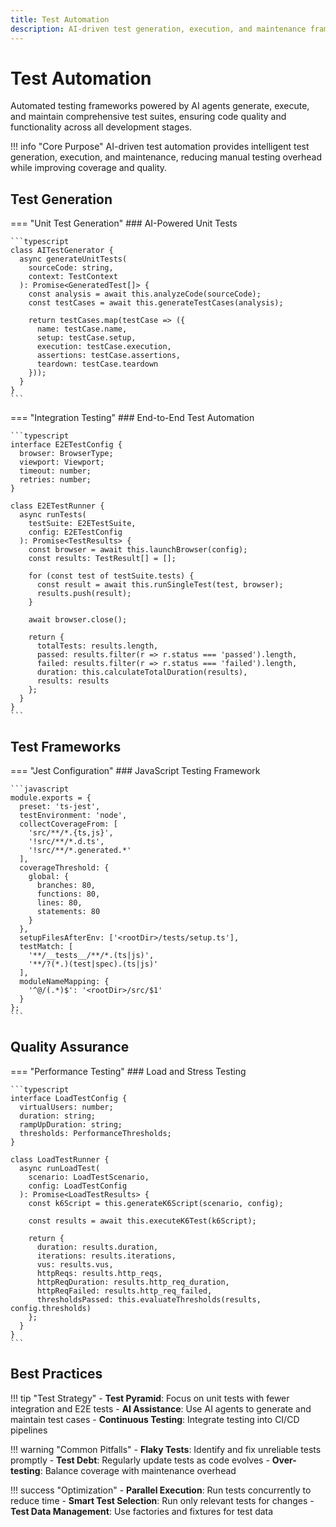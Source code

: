 ```yaml
---
title: Test Automation
description: AI-driven test generation, execution, and maintenance frameworks for comprehensive quality assurance.
---
```


# Test Automation

Automated testing frameworks powered by AI agents generate, execute, and maintain comprehensive test suites, ensuring code quality and functionality across all development stages.

!!! info "Core Purpose"
    AI-driven test automation provides intelligent test generation, execution, and maintenance, reducing manual testing overhead while improving coverage and quality.

## Test Generation

=== "Unit Test Generation"
    ### AI-Powered Unit Tests
    
    ```typescript
    class AITestGenerator {
      async generateUnitTests(
        sourceCode: string,
        context: TestContext
      ): Promise<GeneratedTest[]> {
        const analysis = await this.analyzeCode(sourceCode);
        const testCases = await this.generateTestCases(analysis);
        
        return testCases.map(testCase => ({
          name: testCase.name,
          setup: testCase.setup,
          execution: testCase.execution,
          assertions: testCase.assertions,
          teardown: testCase.teardown
        }));
      }
    }
    ```

=== "Integration Testing"
    ### End-to-End Test Automation
    
    ```typescript
    interface E2ETestConfig {
      browser: BrowserType;
      viewport: Viewport;
      timeout: number;
      retries: number;
    }
    
    class E2ETestRunner {
      async runTests(
        testSuite: E2ETestSuite,
        config: E2ETestConfig
      ): Promise<TestResults> {
        const browser = await this.launchBrowser(config);
        const results: TestResult[] = [];
        
        for (const test of testSuite.tests) {
          const result = await this.runSingleTest(test, browser);
          results.push(result);
        }
        
        await browser.close();
        
        return {
          totalTests: results.length,
          passed: results.filter(r => r.status === 'passed').length,
          failed: results.filter(r => r.status === 'failed').length,
          duration: this.calculateTotalDuration(results),
          results: results
        };
      }
    }
    ```

## Test Frameworks

=== "Jest Configuration"
    ### JavaScript Testing Framework
    
    ```javascript
    module.exports = {
      preset: 'ts-jest',
      testEnvironment: 'node',
      collectCoverageFrom: [
        'src/**/*.{ts,js}',
        '!src/**/*.d.ts',
        '!src/**/*.generated.*'
      ],
      coverageThreshold: {
        global: {
          branches: 80,
          functions: 80,
          lines: 80,
          statements: 80
        }
      },
      setupFilesAfterEnv: ['<rootDir>/tests/setup.ts'],
      testMatch: [
        '**/__tests__/**/*.(ts|js)',
        '**/?(*.)(test|spec).(ts|js)'
      ],
      moduleNameMapping: {
        '^@/(.*)$': '<rootDir>/src/$1'
      }
    };
    ```

## Quality Assurance

=== "Performance Testing"
    ### Load and Stress Testing
    
    ```typescript
    interface LoadTestConfig {
      virtualUsers: number;
      duration: string;
      rampUpDuration: string;
      thresholds: PerformanceThresholds;
    }
    
    class LoadTestRunner {
      async runLoadTest(
        scenario: LoadTestScenario,
        config: LoadTestConfig
      ): Promise<LoadTestResults> {
        const k6Script = this.generateK6Script(scenario, config);
        
        const results = await this.executeK6Test(k6Script);
        
        return {
          duration: results.duration,
          iterations: results.iterations,
          vus: results.vus,
          httpReqs: results.http_reqs,
          httpReqDuration: results.http_req_duration,
          httpReqFailed: results.http_req_failed,
          thresholdsPassed: this.evaluateThresholds(results, config.thresholds)
        };
      }
    }
    ```

## Best Practices

!!! tip "Test Strategy"
    - **Test Pyramid**: Focus on unit tests with fewer integration and E2E tests
    - **AI Assistance**: Use AI agents to generate and maintain test cases
    - **Continuous Testing**: Integrate testing into CI/CD pipelines

!!! warning "Common Pitfalls"
    - **Flaky Tests**: Identify and fix unreliable tests promptly
    - **Test Debt**: Regularly update tests as code evolves
    - **Over-testing**: Balance coverage with maintenance overhead

!!! success "Optimization"
    - **Parallel Execution**: Run tests concurrently to reduce time
    - **Smart Test Selection**: Run only relevant tests for changes
    - **Test Data Management**: Use factories and fixtures for test data